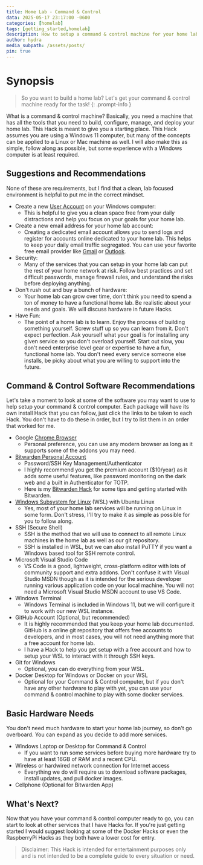 ```yaml
---
title: Home Lab - Command & Control
data: 2025-05-17 23:17:00 -0600
categories: [homelab]
tags: [getting_started,homelab]
description: How to setup a command & control machine for your home lab.
author: hydra
media_subpath: /assets/posts/
pin: true
---
```

# Synopsis
>So you want to build a home lab? Let's get your command & control machine ready for the task!
{: .prompt-info }

What is a command & control machine? Basically, you need a machine that has all the tools that you need to build, configure, manage, and deploy your home lab. This Hack is meant to give you a starting place. This Hack assumes you are using a Windows 11 computer, but many of the concepts can be applied to a Linux or Mac machine as well. I will also make this as simple, follow along as possible, but some experience with a Windows computer is at least required.

## Suggestions and Recommendations
None of these are requirements, but I find that a clean, lab focused environment is helpful to put me in the correct mindset.

- Create a new [User Account](https://support.microsoft.com/en-us/windows/manage-user-accounts-in-windows-104dc19f-6430-4b49-6a2b-e4dbd1dcdf32) on your Windows computer:
  - This is helpful to give you a clean space free from your daily distractions and help you focus on your goals for your home lab.
- Create a new email address for your home lab account:
  - Creating a dedicated email account allows you to send logs and register for accounts online dedicated to your home lab. This helps to keep your daily email traffic segregated. You can use your favorite free email provider like [Gmail](https://mail.google.com) or [Outlook](https://www.microsoft.com/en-gb/microsoft-365-life-hacks/organisation/how-to-create-outlook-email-account).
- Security:
  - Many of the services that you can setup in your home lab can put the rest of your home network at risk. Follow best practices and set difficult passwords, manage firewall rules, and understand the risks before deploying anything.
- Don't rush out and buy a bunch of hardware:
  - Your home lab can grow over time, don't think you need to spend a ton of money to have a functional home lab. Be realistic about your needs and goals. We will discuss hardware in future Hacks.
- Have Fun:
  - The point of a home lab is to learn. Enjoy the process of building something yourself. Screw stuff up so you can learn from it. Don't expect perfection. Ask yourself what your goal is for installing any given service so you don't overload yourself. Start out slow, you don't need enterprise level gear or expertise to have a fun, functional home lab. You don't need every service someone else installs, be picky about what you are willing to support into the future.

## Command & Control Software Recommendations
Let's take a moment to look at some of the software you may want to use to help setup your command & control computer. Each package will have its own install Hack that you can follow, just click the links to be taken to each Hack. You don't have to do these in order, but I try to list them in an order that worked for me.

- Google [Chrome Browser](https://www.google.com/chrome)
  - Personal preference, you can use any modern browser as long as it supports some of the addons you may need.
- [Bitwarden Personal Account](https://bitwarden.com/products/personal/)
  - Password/SSH Key Management/Authenticator
  - I highly recommend you get the premium account ($10/year) as it adds some useful features, like password monitoring on the dark web and a built in Authenticator for TOTP.
  - Here is my [Bitwarden Hack](https://hydrahacksdocs.github.io/posts/Bitwarden/) for some tips and getting started with Bitwarden.
- [Windows Subsystem for Linux](https://hydrahacksdocs.github.io/posts/WSL/) (WSL) with Ubuntu Linux
  - Yes, most of your home lab services will be running on Linux in some form. Don't stress, I'll try to make it as simple as possible for you to follow along.
- SSH (Secure Shell)
  - SSH is the method that we will use to connect to all remote Linux machines in the home lab as well as our git repository.
  - SSH is installed in WSL, but we can also install PuTTY if you want a Windows based tool for SSH remote control.
- Microsoft Visual Studio Code
  - VS Code is a good, lightweight, cross-platform editor with lots of community support and extra addons. Don't confuse it with Visual Studio MSDN though as it is intended for the serious developer running various application code on your local machine. You will not need a Microsoft Visual Studio MSDN account to use VS Code.
- Windows Terminal
  - Windows Terminal is included in Windows 11, but we will configure it to work with our new WSL instance.
- GitHub Account (Optional, but recommended)
  - It is highly recommended that you keep your home lab documented. GitHub is a online git repository that offers free accounts to developers, and in most cases, you will not need anything more that a free account for home lab.
  - I have a Hack to help you get setup with a free account and how to setup your WSL to interact with it through SSH keys.
- Git for Windows
  - Optional, you can do everything from your WSL.
- Docker Desktop for Windows or Docker on your WSL
  - Optional for your Command & Control computer, but if you don't have any other hardware to play with yet, you can use your command & control machine to play with some docker services.

## Basic Hardware Needs
You don't need much hardware to start your home lab journey, so don't go overboard. You can expand as you decide to add more services.

- Windows Laptop or Desktop for Command & Control
  - If you want to run some services before buying more hardware try to have at least 16GB of RAM and a recent CPU.
- Wireless or hardwired network connection for Internet access
  - Everything we do will require us to download software packages, install updates, and pull docker images.
- Cellphone (Optional for Bitwarden App)

## What's Next?
Now that you have your command & control computer ready to go, you can start to look at other services that I have Hacks for. If you're just getting started I would suggest looking at some of the Docker Hacks or even the RaspberryPi Hacks as they both have a lower cost for entry.


>Disclaimer: This Hack is intended for entertainment purposes only and is not intended to be a complete guide to every situation or need.